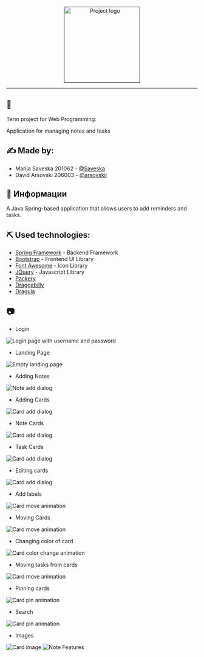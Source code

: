<p align="center">
  <a href="" rel="noopener">
 <img width=200px src="https://i.imgur.com/5JgVZ55.png" alt="Project logo"></a>
</p>



<div align="center">


</div>

---


## 🧐 

Term project for Web Programming:

Application for managing notes and tasks

## ✍️ Made by:

- Marija Saveska 201062 - [@Saveska](https://github.com/Saveska)
- David Arsovski 206003 - [@arsovskii](https://github.com/arsovskii)

## 🏁 Информации
A Java Spring-based application that allows users to add reminders and tasks.

## ⛏️ Used technologies:

- [Spring Framework](https://spring.io/) - Backend Framework
- [Bootstrap](https://getbootstrap.com/) - Frontend UI Library
- [Font Awesome](https://fontawesome.com) - Icon Library
- [JQuery](https://jquery.com/) - Javascript Library
- [Packery](https://packery.metafizzy.co/)
- [Draggabilly](https://draggabilly.desandro.com/)
- [Dragula](https://bevacqua.github.io/dragula/) 


## 📷 

- Login

![Login page with username and password](/screenshots/login.png)
- Landing Page

![Empty landing page](/screenshots/landingPage.png)
- Adding Notes

![Note add dialog](/screenshots/newNote.png)
- Adding Cards

![Card add dialog](/screenshots/newTaskCard.png)
- Note Cards

![Card add dialog](/screenshots/note.png)
- Task Cards

![Card add dialog](/screenshots/taskCard.png)
- Editing cards

![Card add dialog](/screenshots/edit.png)
- Add labels

![Card move animation](/screenshots/addLabel.png)
- Moving Cards

![Card move animation](/screenshots/changeOrder.gif)
- Changing color of card

![Card color change animation](/screenshots/colorChange.gif)
- Moving tasks from cards

![Card move animation](/screenshots/changeTaskCard.gif)
- Pinning cards

![Card pin animation](/screenshots/pinCard.gif)
- Search

![Card pin animation](/screenshots/search.png)
- Images

![Card image](/screenshots/image.png)
![Note Features](/screenshots/noteFeatures.png)

